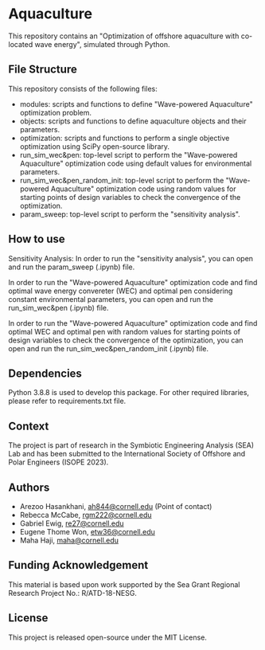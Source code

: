 # Aquaculture
This repository contains an "Optimization of offshore aquaculture with co-located wave energy", simulated through Python.

## File Structure
This repository consists of the following files:
- modules: scripts and functions to define "Wave-powered Aquaculture" optimization problem.
- objects: scripts and functions to define aquaculture objects and their parameters.
- optimization: scripts and functions to perform a single objective optimization using SciPy open-source library.
- run_sim_wec&pen: top-level script to perform the "Wave-powered Aquaculture" optimization code using default values for environmental parameters.
- run_sim_wec&pen_random_init: top-level script to perform the "Wave-powered Aquaculture" optimization code using random values for starting points of design variables to check the convergence of the optimization.
- param_sweep: top-level script to perform the "sensitivity analysis".

## How to use
Sensitivity Analysis: In order to run the "sensitivity analysis", you can open and run the param_sweep (.ipynb) file.

In order to run the "Wave-powered Aquaculture" optimization code and find optimal wave energy convereter (WEC) and optimal pen considering constant environmental parameters, you can open and run the run_sim_wec&pen (.ipynb) file.

In order to run the "Wave-powered Aquaculture" optimization code and find optimal WEC and optimal pen with random values for starting points of design variables to check the convergence of the optimization, you can open and run the run_sim_wec&pen_random_init (.ipynb) file.

## Dependencies
Python 3.8.8 is used to develop this package. 
For other required libraries, please refer to requirements.txt file.

## Context
The project is part of research in the Symbiotic Engineering Analysis (SEA) Lab and has been submitted to the International Society of Offshore and Polar Engineers (ISOPE 2023).

## Authors
- Arezoo Hasankhani, ah844@cornell.edu (Point of contact)
- Rebecca McCabe, rgm222@cornell.edu 
- Gabriel Ewig, re27@cornell.edu
- Eugene Thome Won, etw36@cornell.edu
- Maha Haji, maha@cornell.edu

## Funding Acknowledgement
This material is based upon work supported by the Sea Grant Regional Research Project No.: R/ATD-18-NESG.

## License
This project is released open-source under the MIT License. 
